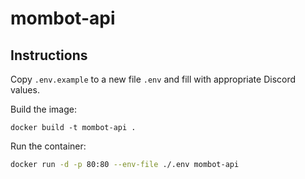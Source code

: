 # mombot-api

## Instructions

Copy `.env.example` to a new file `.env` and fill with appropriate Discord values.

Build the image:

```
docker build -t mombot-api .
```

Run the container:

```bash
docker run -d -p 80:80 --env-file ./.env mombot-api
```